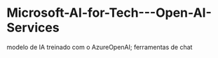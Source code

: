 # Microsoft-AI-for-Tech---Open-AI-Services
modelo de IA treinado com o AzureOpenAI; ferramentas de chat

